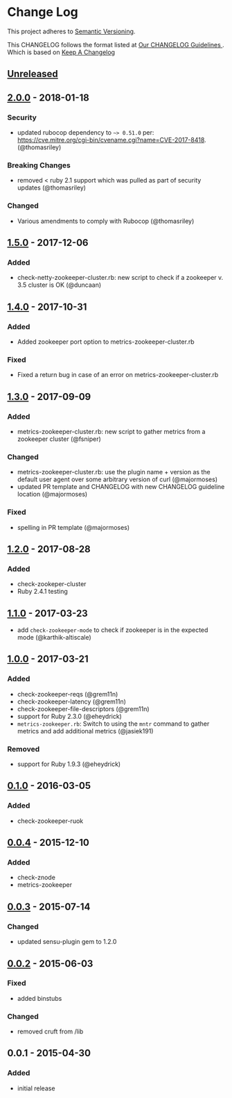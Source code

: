 # Change Log
This project adheres to [Semantic Versioning](http://semver.org/).

This CHANGELOG follows the format listed at [Our CHANGELOG Guidelines ](https://github.com/sensu-plugins/community/blob/master/HOW_WE_CHANGELOG.md).
Which is based on [Keep A Changelog](http://keepachangelog.com/)

## [Unreleased]

## [2.0.0] - 2018-01-18
### Security
- updated rubocop dependency to `~> 0.51.0` per: https://cve.mitre.org/cgi-bin/cvename.cgi?name=CVE-2017-8418. (@thomasriley)

### Breaking Changes
- removed < ruby 2.1 support which was pulled as part of security updates (@thomasriley)

### Changed
- Various amendments to comply with Rubocop (@thomasriley)

## [1.5.0] - 2017-12-06
### Added
- check-netty-zookeeper-cluster.rb: new script to check if a zookeeper v. 3.5 cluster is OK (@duncaan)

## [1.4.0] - 2017-10-31
### Added
- Added zookeeper port option to metrics-zookeeper-cluster.rb

### Fixed
- Fixed a return bug in case of an error on metrics-zookeeper-cluster.rb

## [1.3.0] - 2017-09-09
### Added
- metrics-zookeeper-cluster.rb: new script to gather metrics from a zookeeper cluster (@fsniper)

### Changed
- metrics-zookeeper-cluster.rb: use the plugin name + version as the default user agent over some arbitrary version of curl (@majormoses)
- updated PR template and CHANGELOG with new CHANGELOG guideline location (@majormoses)

### Fixed
- spelling in PR template (@majormoses)

## [1.2.0] - 2017-08-28
### Added
- check-zookeper-cluster
- Ruby 2.4.1 testing

## [1.1.0] - 2017-03-23
- add `check-zookeeper-mode` to check if zookeeper is in the expected mode (@karthik-altiscale)

## [1.0.0] - 2017-03-21
### Added
- check-zookeeper-reqs (@grem11n)
- check-zookeeper-latency (@grem11n)
- check-zookeeper-file-descriptors (@grem11n)
- support for Ruby 2.3.0 (@eheydrick)
- `metrics-zookeeper.rb`: Switch to using the `mntr` command to gather metrics and add additional metrics (@jasiek191)

### Removed
- support for Ruby 1.9.3 (@eheydrick)

## [0.1.0] - 2016-03-05
### Added
- check-zookeeper-ruok

## [0.0.4] - 2015-12-10
### Added
- check-znode
- metrics-zookeeper

## [0.0.3] - 2015-07-14
### Changed
- updated sensu-plugin gem to 1.2.0

## [0.0.2] - 2015-06-03
### Fixed
- added binstubs

### Changed
- removed cruft from /lib

## 0.0.1 - 2015-04-30
### Added
- initial release

[Unreleased]: https://github.com/sensu-plugins/sensu-plugins-zookeeper/compare/2.0.0...HEAD
[2.0.0]: https://github.com/sensu-plugins/sensu-plugins-zookeeper/compare/1.5.0...2.0.0
[1.5.0]: https://github.com/sensu-plugins/sensu-plugins-zookeeper/compare/1.4.0...1.5.0
[1.4.0]: https://github.com/sensu-plugins/sensu-plugins-zookeeper/compare/1.3.0...1.4.0
[1.3.0]: https://github.com/sensu-plugins/sensu-plugins-zookeeper/compare/1.2.0...1.3.0
[1.2.0]: https://github.com/sensu-plugins/sensu-plugins-zookeeper/compare/1.1.0...1.2.0
[1.1.0]: https://github.com/sensu-plugins/sensu-plugins-zookeeper/compare/1.0.0...1.1.0
[1.0.0]: https://github.com/sensu-plugins/sensu-plugins-zookeeper/compare/0.1.0...1.0.0
[0.1.0]: https://github.com/sensu-plugins/sensu-plugins-zookeeper/compare/0.0.4...0.1.0
[0.0.4]: https://github.com/sensu-plugins/sensu-plugins-zookeeper/compare/0.0.3...0.0.4
[0.0.3]: https://github.com/sensu-plugins/sensu-plugins-zookeeper/compare/0.0.2...0.0.3
[0.0.2]: https://github.com/sensu-plugins/sensu-plugins-zookeeper/compare/0.0.1...0.0.2
